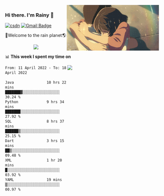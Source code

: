 <img  align='right' height="150" src="https://github.com/LikeRainDay/LikeRainDay/blob/master/pic/img_rain_1.gif?raw=true">



### Hi there. I'm Rainy :lemon:

[![csdn](https://img.shields.io/badge/-csdn-c14438?style=flat-square&logo=c&logoColor=white)](https://blog.csdn.net/qq_15807167)
[![Gmail Badge](https://img.shields.io/badge/-gmail-c14438?style=flat-square&logo=Gmail&logoColor=white&link=mailto:houshuai0816@gmail.com)](mailto:houshuai0816@gmail.com)

🚀Welcome to the rain planet🌎

<center>
<img align='center'  src="https://source.unsplash.com/random/1200x600">
</center>

📊 **This week I spent my time on**

<img align='right'   width="300" src="https://github-readme-stats.vercel.app/api?username=LikeRainDay&show_icons=true&title_color=fff&icon_color=79ff97&text_color=9f9f9f&bg_color=151515">

<!--START_SECTION:waka-->

```text
From: 11 April 2022 - To: 18 April 2022

Java               10 hrs 22 mins  ███████▓░░░░░░░░░░░░░░░░░   30.24 %
Python             9 hrs 34 mins   ███████░░░░░░░░░░░░░░░░░░   27.92 %
SQL                8 hrs 37 mins   ██████▒░░░░░░░░░░░░░░░░░░   25.15 %
Dart               3 hrs 15 mins   ██▒░░░░░░░░░░░░░░░░░░░░░░   09.48 %
XML                1 hr 20 mins    █░░░░░░░░░░░░░░░░░░░░░░░░   03.92 %
YAML               19 mins         ▒░░░░░░░░░░░░░░░░░░░░░░░░   00.97 %
```

<!--END_SECTION:waka-->
